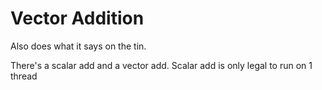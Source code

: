 # Vector Addition

Also does what it says on the tin.

There's a scalar add and a vector add. Scalar add is only legal to run on 1 thread